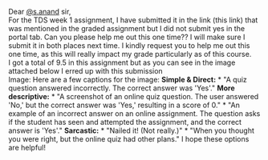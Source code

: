 Dear [@s.anand](/u/s.anand) sir,  
For the TDS week 1 assignment, I have submitted it in the link (this link)
that was mentioned in the graded assignment but I did not submit yes in the
portal tab. Can you please help me out this one time??
I will make sure I submit it in both places next time.
I kindly request you to help me out this one time, as this will really impact
my grade particularly as of this course.  
I got a total of 9.5 in this assignment but as you can see in the image
attached below I erred up with this submission  
Image: Here are a few captions for the image: **Simple & Direct:** * "A quiz
question answered incorrectly. The correct answer was 'Yes'." **More
descriptive:** * "A screenshot of an online quiz question. The user answered
'No,' but the correct answer was 'Yes,' resulting in a score of 0." * "An
example of an incorrect answer on an online assignment. The question asks if
the student has seen and attempted the assignment, and the correct answer is
'Yes'." **Sarcastic:** * "Nailed it! (Not really.)" * "When you thought you
were right, but the online quiz had other plans." I hope these options are
helpful!